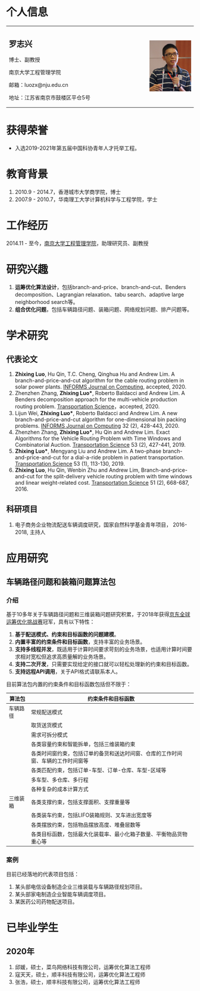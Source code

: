 # 个人信息
<table border="0">
  <tr>
    <td width="75%">
      <h2>罗志兴</h2>
      <p>博士、副教授</p>
      <p>南京大学工程管理学院</p>
      <p>邮箱：luozx@nju.edu.cn</p>
      <p>地址：江苏省南京市鼓楼区平仓5号</p>
    </td>
    <td width="25%">
      <img src="/image/罗志兴照片.png" width="100%">     
    </td>
  </tr>
</table>

# 获得荣誉

- 入选2019-2021年第五届中国科协青年人才托举工程。

# 教育背景
1. 2010.9 - 2014.7，香港城市大学商学院，博士
2. 2007.9 - 2010.7，华南理工大学计算机科学与工程学院，学士

# 工作经历
2014.11 - 至今，[南京大学工程管理学院](https://sme.nju.edu.cn)，助理研究员、副教授


# 研究兴趣

1. **运筹优化算法设计**，包括branch-and-price、branch-and-cut、Benders decomposition、Lagrangian relaxation、tabu search、adaptive large neighborhood search等。
2. **组合优化问题**，包括车辆路径问题、装箱问题、网络规划问题、排产问题等。

# 学术研究

## 代表论文

1. **Zhixing Luo**, Hu Qin, T.C. Cheng, Qinghua Hu and Andrew Lim. A branch-and-price-and-cut algorithm for the cable routing problem in solar power plants. [INFORMS Journal on Computing](), accepted, 2020.
2. Zhenzhen Zhang, **Zhixing Luo\***, Roberto Baldacci and Andrew Lim. A Benders decomposition approach for the multi-vehicle production routing problem. [Transportation Science]()，accepted, 2020.
3. Lijun Wei, **Zhixing Luo\***, Roberto Baldacci and Andrew Lim. A new branch-and-price-and-cut algorithm for one-dimensional bin packing problems. [INFORMS Journal on Computing](https://pubsonline.informs.org/doi/abs/10.1287/ijoc.2018.0867) 32 (2), 428-443, 2020.
4. Zhenzhen Zhang, **Zhixing Luo\***, Hu Qin and Andrew Lim. Exact Algorithms for the Vehicle Routing Problem with Time Windows and Combinatorial Auction. [Transportation Science](https://pubsonline.informs.org/doi/abs/10.1287/trsc.2018.0835) 53 (2), 427-441, 2019.
5. **Zhixing Luo\***,  Mengyang Liu and Andrew Lim. A two-phase branch-and-price-and-cut for a dial-a-ride problem in patient transportation. [Transportation Science](https://pubsonline.informs.org/doi/abs/10.1287/trsc.2017.0772) 53 (1), 113-130, 2019.
6. **Zhixing Luo**, Hu Qin, Wenbin Zhu and Andrew Lim, Branch-and-price-and-cut for the split-delivery vehicle routing problem with time windows and linear weight-related cost. [Transportation Science](https://pubsonline.informs.org/doi/abs/10.1287/trsc.2015.0666) 51 (2), 668-687, 2016.

## 科研项目

1. 电子商务企业物流配送车辆调度研究，国家自然科学基金青年项目， 2016-2018, 主持人

# 应用研究

## 车辆路径问题和装箱问题算法包

### 介绍

基于10多年关于车辆路径问题和三维装箱问题研究积累，于2018年获得[京东全球运筹优化挑战赛](https://jdata.jd.com/html/detail.html?tab=myteam&id=5)冠军，具有以下特性：
1. **基于配送模式、约束和目标函数的问题建模**。
2. **内置丰富的约束条件和目标函数**，支持丰富的业务场景。
3. **支持多线程并发**，既适用于计算时间要求苛刻的业务场景，也适用计算时间要求相对宽松但追求高质量解的业务场景。
4. **支持二次开发**，只需要实现给定的接口就可以轻松处理新的约束和目标函数。
5. **支持远程API调用**，关于API格式请联系本人。

目前算法包内置的约束条件和目标函数包括但不限于：

  | 算法包 | 约束条件和目标函数 |
  | --- | --- |
  | 车辆路径 | 常规配送模式 |
  |  | 取货送货模式 |
  |  | 需求可拆分模式 |
  |  | 各类容量约束和智能拆单，包括三维装箱约束 |
  |  | 各类时间窗约束，包括订单的备货和送达时间窗、仓库的工作时间窗、车辆的工作时间窗等 |
  |  | 各类匹配约束，包括订单-车型、订单-仓库、车型-区域等 |
  |  | 多车型、多仓库、多行程 | 
  |  | 各种复杂的成本计算方式 |
  | 三维装箱 | 各类支撑约束，包括支撑面积、支撑重量等 |
  |  | 各类装车约束，包括LIFO装箱规则、叉车进出宽度等 |
  |  | 各类摆放约束，包括物品摆放高度、堆叠层数等 |
  |  | 各类目标函数，包括最大化装载率、最小化箱子数量、平衡物品货物重心等 |

### 案例

目前已经落地的代表项目包括：
1. 某头部电信设备制造企业三维装载与车辆路径规划项目。
2. 某头部家电制造企业智能车辆调度项目。
3. 某医药公司药物配送项目。

# 已毕业学生

## 2020年

1. 邱媛，硕士，菜鸟网络科技有限公司，运筹优化算法工程师
2. 寇天天，硕士，顺丰科技有限公司，运筹优化算法工程师
3. 张浩，硕士，顺丰科技有限公司，运筹优化算法工程师
